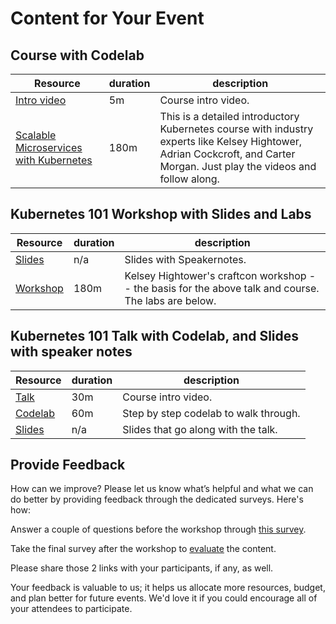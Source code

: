 # Content for Your Event

## Course with Codelab

| Resource  | duration | description | 
| --- | --- | --- |
| [Intro video](https://www.youtube.com/watch?v=T59RtLov9E0) | 5m | Course intro video. |
| [Scalable Microservices with Kubernetes](https://www.udacity.com/course/scalable-microservices-with-kubernetes--ud615) | 180m | This is a detailed introductory Kubernetes course with industry experts like Kelsey Hightower, Adrian Cockcroft, and Carter Morgan. Just play the videos and follow along. |

## Kubernetes 101 Workshop with Slides and Labs

| Resource  | duration | description | 
| --- | --- | --- |
| [Slides](https://docs.google.com/presentation/d/1n3avmL5GCYCYJEr8pLFBKe0wzvoOiUV2vxyW_pYFL5s/edit?usp=sharing) | n/a | Slides with Speakernotes. |
| [Workshop](kubernetes-lab/kubernetes/workshop)  | 180m | Kelsey Hightower's craftcon workshop -- the basis for the above talk and course.  The labs are below.  |

## Kubernetes 101 Talk with Codelab, and Slides with speaker notes

| Resource  | duration | description | 
| --- | --- | --- |
| [Talk](https://www.youtube.com/watch?v=21hXNReWsUU) | 30m | Course intro video. |
| [Codelab](https://codelabs.developers.google.com/codelabs/cloud-orchestrate-with-kubernetes/#0) | 60m | Step by step codelab to walk through. |
| [Slides](https://docs.google.com/presentation/d/13SsyxNXnb2pB05LOdjtgBNjARD_qw9Dl0FLZeAlQbKA/edit?usp=sharing) | n/a | Slides that go along with the talk. |


## Provide Feedback

How can we improve? Please let us know what’s helpful and what we can do better by providing feedback through the dedicated surveys. Here's how:

Answer a couple of questions before the workshop through [this survey](https://docs.google.com/a/google.com/forms/d/1CJ4Q0Ai8R84dHazOV5rNH34nFyWOGiEk7lthQudbKpA/).
 
Take the final survey after the workshop to [evaluate](https://docs.google.com/a/google.com/forms/d/1689NhgwHNfhd6p8dOSlc6xHBU3OR-OBbapGJp6PHHps/edit) the content. 

Please share those 2 links with your participants, if any, as well.

Your feedback is valuable to us; it helps us allocate more resources, budget, and plan better for future events. We'd love it if you could encourage all of your attendees to participate. 
